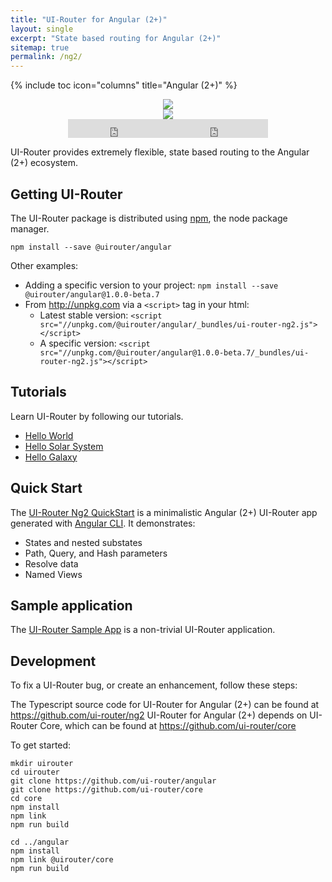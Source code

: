 ```yaml
---
title: "UI-Router for Angular (2+)"
layout: single
excerpt: "State based routing for Angular (2+)"
sitemap: true
permalink: /ng2/
---
```

{% include toc icon="columns" title="Angular (2+)" %}

<center>
<img src="/images/logos/angular2.png">
<br /><img src="https://img.shields.io/npm/v/@uirouter/angular.svg?label=@uirouter/angular&maxAge=3600">
<br /><iframe style="display: inline-block;" src="https://ghbtns.com/github-btn.html?user=ui-router&repo=ng2&type=fork&count=true&size=large" frameborder="0" scrolling="0" width="160px" height="30px"></iframe><iframe style="display: inline-block;" src="https://ghbtns.com/github-btn.html?user=ui-router&repo=ng2&type=star&count=true&size=large" frameborder="0" scrolling="0" width="160px" height="30px"></iframe>
</center>

UI-Router provides extremely flexible, state based routing to the Angular (2+) ecosystem.

## Getting UI-Router

The UI-Router package is distributed using [npm](https://www.npmjs.com/), the node package manager.

```
npm install --save @uirouter/angular
```

Other examples:

- Adding a specific version to your project: `npm install --save @uirouter/angular@1.0.0-beta.7`
- From <http://unpkg.com> via a `<script>` tag in your html: 
  - Latest stable version: `<script src="//unpkg.com/@uirouter/angular/_bundles/ui-router-ng2.js"></script>`
  - A specific version: `<script src="//unpkg.com/@uirouter/angular@1.0.0-beta.7/_bundles/ui-router-ng2.js"></script>`

## Tutorials

Learn UI-Router by following our tutorials.

- [Hello World](/ng2/tutorial/helloworld)
- [Hello Solar System](/ng2/tutorial/hellosolarsystem)
- [Hello Galaxy](/ng2/tutorial/hellogalaxy)
 
## Quick Start
 
The [UI-Router Ng2 QuickStart](https://github.com/ui-router/quickstart-angular) is a minimalistic Angular (2+) UI-Router app generated with [Angular CLI](https://github.com/angular/angular-cli).
It demonstrates:

- States and nested substates
- Path, Query, and Hash parameters
- Resolve data
- Named Views

## Sample application

The [UI-Router Sample App](/resources/sampleapp) is a non-trivial UI-Router application.
 
## Development

To fix a UI-Router bug, or create an enhancement, follow these steps: 

The Typescript source code for UI-Router for Angular (2+) can be found at <https://github.com/ui-router/ng2>
UI-Router for Angular (2+) depends on UI-Router Core, which can be found at <https://github.com/ui-router/core>

To get started:

```
mkdir uirouter
cd uirouter
git clone https://github.com/ui-router/angular
git clone https://github.com/ui-router/core
cd core
npm install
npm link
npm run build

cd ../angular
npm install
npm link @uirouter/core
npm run build
```

